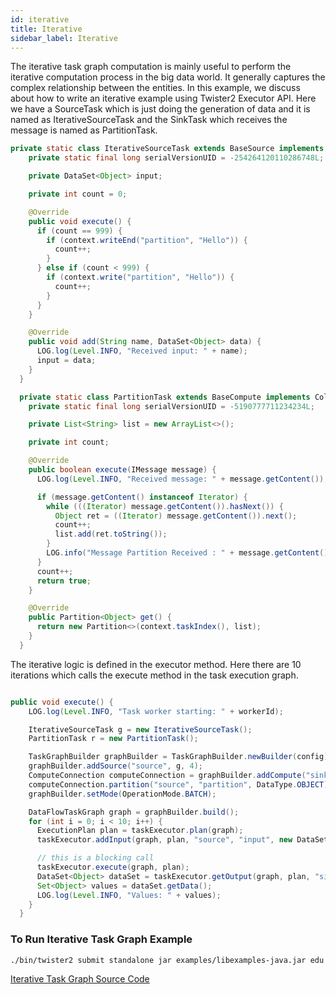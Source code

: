 ```yaml
---
id: iterative
title: Iterative
sidebar_label: Iterative
---
```


The iterative task graph computation is mainly useful to perform the iterative computation process 
in the big data world. It generally captures the complex relationship between the entities. In this 
example, we discuss about how to write an iterative example using Twister2 Executor API. Here we 
have a SourceTask which is just doing the generation of data and it is named as IterativeSourceTask 
and the SinkTask which receives the message is named as PartitionTask. 


```java
private static class IterativeSourceTask extends BaseSource implements Receptor {
    private static final long serialVersionUID = -254264120110286748L;

    private DataSet<Object> input;

    private int count = 0;

    @Override
    public void execute() {
      if (count == 999) {
        if (context.writeEnd("partition", "Hello")) {
          count++;
        }
      } else if (count < 999) {
        if (context.write("partition", "Hello")) {
          count++;
        }
      }
    }

    @Override
    public void add(String name, DataSet<Object> data) {
      LOG.log(Level.INFO, "Received input: " + name);
      input = data;
    }
  }

  private static class PartitionTask extends BaseCompute implements Collector {
    private static final long serialVersionUID = -5190777711234234L;

    private List<String> list = new ArrayList<>();

    private int count;

    @Override
    public boolean execute(IMessage message) {
      LOG.log(Level.INFO, "Received message: " + message.getContent());

      if (message.getContent() instanceof Iterator) {
        while (((Iterator) message.getContent()).hasNext()) {
          Object ret = ((Iterator) message.getContent()).next();
          count++;
          list.add(ret.toString());
        }
        LOG.info("Message Partition Received : " + message.getContent() + ", Count : " + count);
      }
      count++;
      return true;
    }

    @Override
    public Partition<Object> get() {
      return new Partition<>(context.taskIndex(), list);
    }
  }
```

The iterative logic is defined in the executor method. Here there are 10 iterations
which calls the execute method in the task execution graph. 

```java

public void execute() {
    LOG.log(Level.INFO, "Task worker starting: " + workerId);

    IterativeSourceTask g = new IterativeSourceTask();
    PartitionTask r = new PartitionTask();

    TaskGraphBuilder graphBuilder = TaskGraphBuilder.newBuilder(config);
    graphBuilder.addSource("source", g, 4);
    ComputeConnection computeConnection = graphBuilder.addCompute("sink", r, 4);
    computeConnection.partition("source", "partition", DataType.OBJECT);
    graphBuilder.setMode(OperationMode.BATCH);

    DataFlowTaskGraph graph = graphBuilder.build();
    for (int i = 0; i < 10; i++) {
      ExecutionPlan plan = taskExecutor.plan(graph);
      taskExecutor.addInput(graph, plan, "source", "input", new DataSet<>(0));

      // this is a blocking call
      taskExecutor.execute(graph, plan);
      DataSet<Object> dataSet = taskExecutor.getOutput(graph, plan, "sink");
      Set<Object> values = dataSet.getData();
      LOG.log(Level.INFO, "Values: " + values);
    }
  }

```


### To Run Iterative Task Graph Example

```bash
./bin/twister2 submit standalone jar examples/libexamples-java.jar edu.iu.dsc.tws.examples.task.batch.IterativeJob
```

[Iterative Task Graph Source Code](https://github.com/DSC-SPIDAL/twister2/blob/master/twister2/examples/src/java/edu/iu/dsc/tws/examples/task/batch/IterativeJob.java)